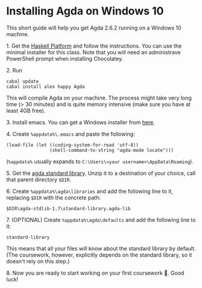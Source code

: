 # Installing Agda on Windows 10

This short guide will help you get Agda 2.6.2 running on a Windows 10 machine.

1\. Get the [Haskell Platform](https://www.haskell.org/platform/windows.html) and follow the instructions. You can use the minimal installer for this class. Note that you will need an administrave PowerShell prompt when installing Chocolatey.

2\. Run 
``` 
cabal update
cabal install alex happy Agda
```
This will compile Agda on your machine. The process might take very long time (> 30 minutes) and is quite memory intensive (make sure you have at least 4GB free). 

3\. Install emacs. You can get a Windows installer from [here](https://ftp.gnu.org/gnu/emacs/windows/emacs-27/).

4\. Create `%appdata%\.emacs` and paste the following:
```
(load-file (let ((coding-system-for-read 'utf-8))
                (shell-command-to-string "agda-mode locate")))
```
(`%appdata%` usually expands to `C:\Users\<your username>\AppData\Roaming`).

5\. Get the [agda standard library](https://github.com/agda/agda-stdlib/archive/v1.7.zip). Unzip it to a destination of your choice, call that parent directory `$DIR`.

6\. Create `%appdata%\agda\libraries` and add the following line to it, replacing `$DIR` with the concrete path:
```
$DIR\agda-stdlib-1.7\standard-library.agda-lib
```

7\. (OPTIONAL) Create `%appdata%\agda\defaults` and add the following line to it:
```
standard-library
```
This means that all your files will know about the standard library by default. (The coursework, however, explicitly depends on the standard library, so it doesn't rely on this step.)

8\. Now you are ready to start working on your first coursework :slightly_smiling_face:. Good luck!
